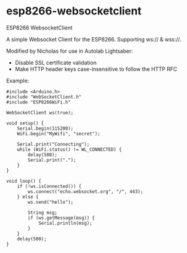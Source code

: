 # esp8266-websocketclient
ESP8266 WebsocketClient

A simple Websocket Client for the ESP8266. Supporting ws:// & wss://.

Modified by Nicholas for use in Autolab Lightsaber:
- Disable SSL certificate validation
- Make HTTP header keys case-insensitive to follow the HTTP RFC

Example:

```
#include <Arduino.h>
#include "WebSocketClient.h"
#include "ESP8266WiFi.h"

WebSocketClient ws(true);

void setup() {
	Serial.begin(115200);
	WiFi.begin("MyWifi", "secret");

	Serial.print("Connecting");
	while (WiFi.status() != WL_CONNECTED) {
		delay(500);
		Serial.print(".");
	}
}

void loop() {
	if (!ws.isConnected()) {
		ws.connect("echo.websocket.org", "/", 443);
	} else {
		ws.send("hello");

		String msg;
		if (ws.getMessage(msg)) {
			Serial.println(msg);
		}
	}
	delay(500);
}
```
